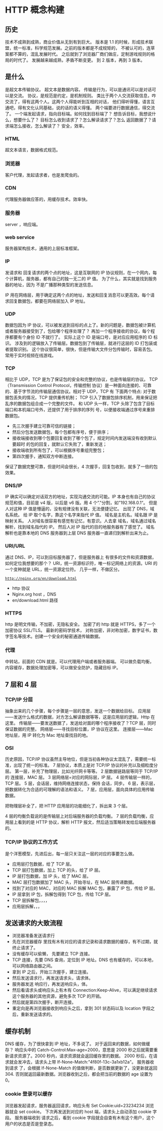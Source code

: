 <!--
 * @Author: liuwanyong liuwanyong2018@gmail.com
 * @Date: 2022-10-14 23:15:35
 * @LastEditors: liuwanyong liuwanyong2018@gmail.com
 * @LastEditTime: 2022-10-17 23:18:59
 * @FilePath: /http/readme.MD
 * @Description: 这是默认设置,请设置`customMade`, 打开koroFileHeader查看配置 进行设置: https://github.com/OBKoro1/koro1FileHeader/wiki/%E9%85%8D%E7%BD%AEh
-->

# HTTP 概念构建

## 历史

技术不成熟到成熟，商业价值从无到有到巨大。
版本是 1.1 的时候，形成技术联盟，统一标准，科学规范发展。之前的版本都是不成规矩的，
不被认可的，连草案都不算的，混乱发展时代。
之后就到了浏览器厂商们做庄，定制游戏规则的格局的时代了。
发展越来越成熟，矛盾不断变更。
到 2 版本，再到 3 版本。

## 是什么

是超文本传输协议。
超文本是数据内容。
传输是行为，可以是通讯可以是对话可以是交流。
协议，是规范是约定，是机制规则。
类比于两个人交流获取信息，咋交流了，得有这两个人。这两个人得能听到互相的对话，
他们得听得懂，语言互通吧，得有文化认同基础，说的话的语义得懂。
两个端要进行数据通信，得交流了。
一个端发起请求，指向目标端。如何找到目标端了？
想告诉目标，我想说什么，想要什么了？
目标怎么收到请求了？怎么解读请求了？怎么
返回数据了？请求端怎么接收，怎么解读了？
安全，效率。

### HTML

超文本语言，数据格式规范。

### 浏览器

客户代理，发起请求者，也是发爬虫的。

### CDN

代理服务器做应答的，用缓存技术。效率快。

### 服务器

server ，响应端。

### web service

服务器架构技术，通用的上层标准框架。

### IP

发请求和 回复请求的两个点的地址，这是互联网的 IP 协议规则，在一个网内，每个计算机，服务器，都有自己的独一无二的 IP 值。
为了什么，其实就是找到服务器的地址，因为 不是广播那种类型的发送信息。

IP 用在网络层，用于确定这两个点的地址，发送和回复消息可以更高效。每个请求回复数据包，都要在网络层加入 IP 地址。

### UDP

数据包因为 IP 协议，可以被发送到目标的点上了。新的问题是，数据包被计算机或者服务器接受到了，包给哪个程序处理了？
再加一个程序接收的协议，每个程序都要有个身份 ID 不就行了。
实际上这个 ID 是端口号，是对应应用程序的 ID 标识。
涉及到的逻辑放入了传输层。数据包到了传输层，就进行这层的 ID 打包装或者提取识别。
这个协议很简单，很快，但是传输大文件分包传输时，容易丢包。
常用于实时视频在线游戏。

### TCP

相比于 UDP，TCP 是为了保证包的安全和完整的协议，也是传输层的协议。
TCP（Transmission Control Protocol，传输控制
协议）是一种面向连接的、可靠的、基于字节流的传输层通信协议。相对于 UDP，TCP 有
下面两个特点:
对于数据包丢失的情况，TCP 提供重传机制；
TCP 引入了数据包排序机制，用来保证把乱序的数据包组合成一个完整的文件。
和 UDP 头一样，TCP 头除了包含了目标端口和本机端口号外，还提供了用于排序的序列
号，以便接收端通过序号来重排数据包。

-  先三次握手建立可靠可信的链接；
-  然后分包发送数据包，每个包都有序号，便于排序；
-  接收端接收到哪个包要回复收到了哪个包了，规定时间内发送端没有收到默认要超时
   的包的回复，就默认它失败了，重新发送；
-  接收端收到所有包了，可以根据序号重组完整包；
-  第四次握手，通知双方中断连接。

保证了数据完整可靠，但是时间会很长，4 次握手，回复包收到，就多了一倍的包效果。

### DNS/IP

IP 确实可以确定对话双方的地址，实现沟通交流的可能。IP 本身也有自己的协议规范和值，目前是 v4 版，以后是 v6 版。用 4 个”."分割，如”192.168.0.1“。
但是人对这种 IP 值是懵逼的，没有规律没有关联，无法便捷记忆。
出现了 DNS，域名系统。
给 IP 取个名字，靠这个名字来指代 IP 值。
域名是主机名。域名跟 IP 是映射关系。
人对域名很容易有感觉有记忆，有意识。人去拿 域名，域名通过域名解析，找到域名指代的 IP。
然后人对 IP 指代的目的地服务器有了感觉了。
域名解析也是靠本地的 DNS 服务器到上层 DNS 服务器一直递归到解析出来为止。

### URI/URL

通过 DNS、IP，可以到目标服务器了，但是服务器上 有很多的文件和资源数据，如何定位我想要的那个？
URI，统一资源标识符，唯一标记网络上的资源。URI 的一个变种就是 URL，统一资源定位符。
几乎一样，不做区分。

<code>http://nginx.org/en/download.html</code>

-  http 协议
-  Nginx.org host ，DNS
-  en/download.html 路径

### HTTPS

http 是明文传输，不加密，无隐私安全。
加密了的 http 就是 HTTPS，多了一个加密协议 SSL/TLS。
最新的密码学技术，
对称加密，非对称加密，数字证书，数字签名等技术。创建一个安全的秘密通道传输数据。

### 代理

中转站，前面的 CDN 就是。可以代理用户端或者服务器端。
可以做负载均衡，内容缓存，数据处理加密等，可以做安全防护，隐藏目标 IP。

## 7 层和 4 层

### TCP/IP 分层

抽象出来的几个步骤，每个步骤是一层的意思，发送一个数据给目标。
应用层——发送什么格式的数据，对方怎么解读数据等等，这是应用层的逻辑，Http 在这里。
传输层——要发送数据了，发送给对面的哪个程序接收了？TCP 层，同时保证数据的完整。
网络层——寻找目标位置，IP 协议在这里。
连接层——Mac 地址层，用 IP 转化为 Mac 地址查找目的地。

### OSI

历史原因，TCP/IP 协议虽然主导地位，但是当初各种协议太混乱了，需要统一标准，出现了统一的标准。
7 层协议，本质上是对 TCP/IP 协议的补充以及细粒度分层。
第一层，补充了物理层，比如光纤网卡等等。
2 层数据链路层等同于 TCP/IP 的 连接层，MAC 层。
3 层网络层=对应的网际层，IP 层。
4 层传输层一样的，TCP 层。
5 层，会话层，维持网络连接状态，保持 会话，同步。
6 层，表示层，把数据转化为合适的可理解的语法和语义。
7 层，应用层，面向具体的应用传输数据。

把物理层补全了，把 HTTP 应用层的功能细化了，拆出来 3 个层。

4 层的均衡负载说的是传输层上对后端服务器的负载均衡。
7 层的负载均衡，应用层上看到的是 HTTP 协议，解析 HTTP 报文，然后适当策略转发给后端服务器的。

### TCP/IP 协议的工作方式

是个洋葱模型，先进后出，每一层只关注这一层的对应的事要怎么做。

-  应用层打包数据，给了 TCP 层。
-  TCP 层打包数据，加上 TCP 的头，给了 IP 层。
-  IP 层打包数据，加 IP 头，给了 MAC 层。
-  MAC 层打包数据加了 MAC 头，开始寻址，在 MAC 层传递数据。
-  找到了对应的 MAC，对应的 MAC 拆解 MAC 包，暴露了 IP 包，传给 IP 层。
-  IP 层拿到 IP 包，拆解包得到 TCP 包，传给 TCP 层。
-  TCP 层拆解包，，，，
-  应用层拆解，，，

## 发送请求的大致流程

-  浏览器准备发送请求行
-  先在浏览器缓存
   里找有木有对应的请求记录和请求数据的缓存，有不过期，就终止请求了。
-  没有缓存可以偷懒，
   先要建立 TCP 连接。
-  TCP 连接，先要 DNS 查询，定位到 IP 地址。DNS 也有缓存的，可以本地，可以网络路由器之间。
-  拿到 IP 之后，开始三次握手，建立连接。
-  然后发送请求行，再发送请求头，请求体。
-  服务器发送 响应行，再发送响应头，体。
-  然后看请求头或响应头上有木有 Connection:Keep-Alive，可以满足继续请求这个服务器的其他资源，避免多次 TCP 的开销。
-  然后就是第四次握手，断开连接。
-  重定向是再浏览器接收到响应头之后，拿到 301 状态码以及 location 字段之后，重新发送请求的。

## 缓存机制

DNS 缓存，为了很快拿到 IP 地址，不多说了。
对于返回来的数据，如何做缓存？
响应头中的 Catch-Control:Max-age=2000，意思是 2000 秒之后就需要重新请求资源了。2000 秒内，请求资源就会返回缓存里的数据。
2000 秒后，在请求就会发冲去，请求头上带 If-None-Match:"4f80f-13c-3a1xb12a"。
服务器收到请求 了，会根据 If-None-Match 的值做判断，是否数据更新了，没更新就返回 304.
否则就返回最新数据。浏览器收到之后，都会把当前的数据的 age 设置为 0。

### cookie 登录可以缓存

浏览器发起请求，服务器返回请求，响应头有 Set
Cookie:uid=23234234
浏览器就会 set cookie。
下次再发送到对应的
host 端，请求头上自动添加 cookie 字段。
服务器端收到
请求之后，看到 cookie 字段就会自查有木有这个用户，这个用户的状态是否是登录态。
